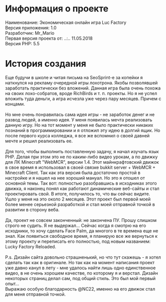 # Информация о проекте

Наименование: Экономическая онлайн игра Luc Factory<br />
Версия приложения: 1.0<br />
Разработчик: Mr_Mario<br />
Первая версия проекта от: ..:.. 11.05.2018<br />
Версия PHP: 5.5<br />

# История создания

Еще будучи в школе и читая письма на SeoSprint-е за копейки я наткнулся на рекламу очередной игры лохотрона. Якобы
позволявшей заработать практически без вложений. Данная игра была очень похожа на своих лохо-собратов, вроде RichBirds и
т. п. проекты. Но я не успел вложить туда деньги, а игра исчезла уже через пару месяцев. Причем с концами.
<br /><br />
Но мне очень понравилась сама идея игры - не заработок денег и не развод людей, а именно идея. У меня появилась мечта
реализовать данную игру. Но на тот момент у меня не было практически никаких познаний в программировании и я отложил эту
идею в долгий ящик. Но после первого курса колледжа, я все же вспомнил о своей давней мечте и решил реализовать ее.
<br /><br />
Для того, чтобы выполнить поставленную задачу, я начал изучать язык PHP. Делая при этом это не по каким-либо видео урокам,
а по движку для ЛК Minecraft "WebMCR", версии 1.4. Этот майнкрафтовский движок в свое время я использовал в своей связке
bukkit server + WebMCR + Minecraft Client. Так как эта версия была достаточно простой в настройке и я нашел на нее хороший мануал.
Но это я отошел от основной темы. Так вот: полностью разобравшись в исходниках этого движка, я наконец понял как работают
динамические веб-сайты и стал проектировать свой. В итоге, получилось то, что вы сейчас видите. Ушло у меня на это около 2 месяцев.
Этот проект был первой моей более менее серьезной разработкой и стал моей отправной точкой в развитии в сторону веба.
<br /><br />
Да, проект не совсем законченный: не закончена ПУ. Прошу слишком строго не судить. Я не выдержал...
Сейчас когда я смотрю на его исходники, то хочу сделать Face Palm, да многого в те времена еще не знал.
Как появиться свободное время, я планирую все же вернуться к этому проекту и переписать его полностью, под новым названием: Lucky Factory Reloaded.
<br /><br />
P.s. Дизайн сайта довольно страшненький, но что тут скажешь - я хотел сделать так как в оригинале. Но так как на момент написания
проект уже давно канул в лету - мне удалось найти лишь одно единственное видео, в не очень хорошем качестве, по которому я и верстал.
Дизайн некоторых страниц делал сам, под общий стиль. Это был мой первый опыт...
<br />
Выражаю особую благодарность @NC22, именно на его движок стал для меня отправной точкой.
